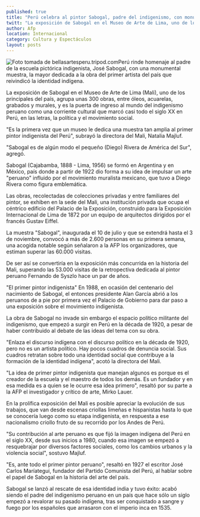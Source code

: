 ```yaml
---
published: true
title: "Perú celebra al pintor Sabogal, padre del indigenismo, con monumental muestra"
twitt: "La exposición de Sabogal en el Museo de Arte de Lima, uno de los principales del país, agrupa unas 300 obras, entre óleos, acuarelas, grabados y murales."
author: Afp
location: Internacional
category: Cultura y Espectáculos
layout: posts
---
```


![Foto tomada de bellasartesperu.tripod.com](http://i.imgur.com/gLJmoa6m.jpg)Perú rinde homenaje al padre de la escuela pictórica indigenista, José Sabogal, con una monumental muestra, la mayor dedicada a la obra del primer artista del país que reivindicó la identidad indígena.

La exposición de Sabogal en el Museo de Arte de Lima (Mali), uno de los principales del país, agrupa unas 300 obras, entre óleos, acuarelas, grabados y murales, y es la puerta de ingreso al mundo del indigenismo peruano como una corriente cultural que marcó casi todo el siglo XX en Perú, en las letras, la política y el movimiento social.

"Es la primera vez que un museo le dedica una muestra tan amplia al primer pintor indigenista del Perú", subrayó la directora del Mali, Natalia Majluf.

"Sabogal es de algún modo el pequeño (Diego) Rivera de América del Sur", agregó.

Sabogal (Cajabamba, 1888 - Lima, 1956) se formó en Argentina y en México, país donde a partir de 1922 dio forma a su idea de impulsar un arte "peruano" influido por el movimiento muralista mexicano, que tuvo a Diego Rivera como figura emblemática.

Las obras, recolectadas de colecciones privadas y entre familiares del pintor, se exhiben en la sede del Mali, una institución privada que ocupa el céntrico edificio del Palacio de la Exposición, construido para la Exposición Internacional de Lima de 1872 por un equipo de arquitectos dirigidos por el francés Gustav Eiffel.

La muestra "Sabogal", inaugurada el 10 de julio y que se extendrá hasta el 3 de noviembre, convocó a más de 2.600 personas en su primera semana, una acogida notable según señalaron a la AFP los organizadores, que estiman superar las 60.000 visitas.

De ser así se convertiría en la exposición más concurrida en la historia del Mali, superando las 53.000 visitas de la retropectiva dedicada al pintor peruano Fernando de Syszlo hace un par de años.

"El primer pintor indigenista" En 1988, en ocasión del centenario del nacimiento de Sabogal, el entonces presidente Alan García abrió a los peruanos de a pie por primera vez el Palacio de Gobierno para dar paso a una exposición sobre el movimiento indigenista.

La obra de Sabogal no invade sin embargo el espacio político militante del indigenismo, que empezó a surgir en Perú en la década de 1920, a pesar de haber contribuido al debate de las ideas del tema con su obra.

"Enlaza el discurso indígena con el discurso político en la década de 1920, pero no es un artista político. Hay pocos cuadros de denuncia social. Sus cuadros retratan sobre todo una identidad social que contribuye a la formación de la identidad indígena", acotó la directora del Mali.

"La idea de primer pintor indigenista que manejan algunos es porque es el creador de la escuela y el maestro de todos los demás. Es un fundador y en esa medida es a quien se le ocurre esa idea primero", resaltó por su parte a la AFP el investigador y crítico de arte, Mirko Lauer.

En la prolífica exposición del Mali es posible apreciar la evolución de sus trabajos, que van desde escenas criollas limeñas e hispanistas hasta lo que se conocería luego como su etapa indigenista, en respuesta a ese nacionalismo criollo fruto de su recorrido por los Andes de Perú.

"Su contribución al arte peruano es que fijó la imagen indígena del Perú en el siglo XX, desde sus inicios a 1980, cuando esa imagen se empezó a resquebrajar por diversos factores sociales, como los cambios urbanos y la violencia social", sostuvo Majluf.

"Es, ante todo el primer pintor peruano", resaltó en 1927 el escritor José Carlos Maríategui, fundador del Partido Comunista del Perú, al hablar sobre el papel de Sabogal en la historia del arte del país.

Sabogal se lanzó al rescate de esa identidad india y tuvo éxito: acabó siendo el padre del indigenismo peruano en un país que hace sólo un siglo empezó a revalorar su pasado indígena, tras ser conquistado a sangre y fuego por los españoles que arrasaron con el imperio inca en 1535.

